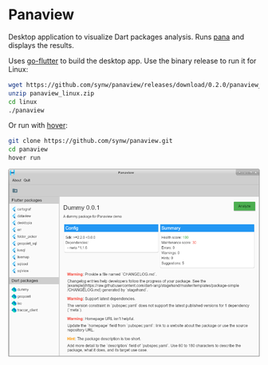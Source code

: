 # Panaview

Desktop application to visualize Dart packages analysis. Runs [pana](https://pub.dev/packages/pana) and displays the results.

Uses [go-flutter](https://github.com/go-flutter-desktop/go-flutter) to build the desktop app. Use the binary release to run it for Linux:

```bash
wget https://github.com/synw/panaview/releases/download/0.2.0/panaview_linux.zip
unzip panaview_linux.zip
cd linux
./panaview
```

Or run with [hover](https://github.com/go-flutter-desktop/hover):

```bash
git clone https://github.com/synw/panaview.git
cd panaview
hover run
```

![Screenshot](img/screenshot.png)
